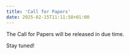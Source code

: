 ```yaml
---
title: 'Call for Papers'
date: 2025-02-15T11:11:58+01:00
---
```


The Call for Papers will be released in due time.

Stay tuned!
